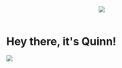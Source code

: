 <!DOCTYPE html>
<html lang="en">
  <header>
    <nav>
    <img class="html" src="![image](https://github.com/QuinnZCoder/My-Profile/assets/164296531/dd34630e-16fd-4501-b4f2-03f64508f910)
>
    <img class="css" src>
    <img class="javascript" src>
    
  </nav>
  </header>
  <main>
    <h1>Hey there, it's Quinn!</h1>
    <img src="![image](https://github.com/QuinnZCoder/My-Profile/assets/164296531/8a80935f-ca65-46cd-95a2-41187c2d02cf)">
    

  </main>
</html>
